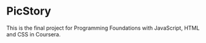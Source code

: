 # PicStory

This is the final project for Programming Foundations with JavaScript, HTML and CSS in Coursera.
